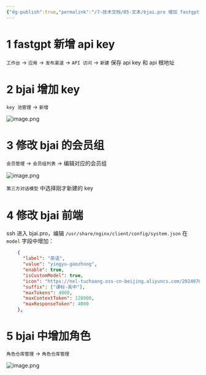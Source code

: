 ```yaml
---
{"dg-publish":true,"permalink":"/7-技术文档/05-文本/bjai.pro 增加 fastgpt知识库/","tags":["fastgpt"]}
---
```


# 1 fastgpt 新增 api key
`工作台` -> `应用` -> `发布渠道` -> `API 访问` -> `新建`
保存 api key 和 api 根地址


# 2 bjai 增加 key
`key 池管理` -> `新增`

![image.png](https://nxl-tuchuang.oss-cn-beijing.aliyuncs.com/202408191302538.png)

# 3 修改 bjai 的会员组
`会员管理` -> `会员组列表` -> 编辑对应的会员组

![image.png](https://nxl-tuchuang.oss-cn-beijing.aliyuncs.com/202408191304999.png)

`第三方对话模型` 中选择刚才新建的 key

# 4 修改 bjai 前端

ssh 进入 bjai.pro，编辑 `/usr/share/nginx/client/config/system.json`
在 `model` 字段中增加：
```json
    {
      "label": "英语",
      "value": "yingyu-gaozhong",
      "enable": true,
      "isCustomModel": true,
      "icon": "https://nxl-tuchuang.oss-cn-beijing.aliyuncs.com/202407011423257.png",
      "suffix": ["课标-高中"],
      "maxTokens": 4000,
      "maxContextToken": 128000,
      "maxResponseToken": 4000
    },
```

# 5 bjai 中增加角色

`角色仓库管理` -> `角色仓库管理`

![image.png](https://nxl-tuchuang.oss-cn-beijing.aliyuncs.com/202408191343540.png)
